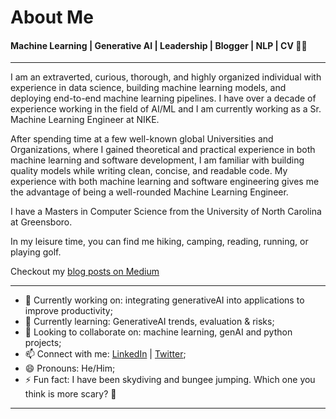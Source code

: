 # About Me
#### Machine Learning | Generative AI | Leadership | Blogger | NLP | CV 👨‍💻
---

I am an extraverted, curious, thorough, and highly organized individual with experience in data science, building machine learning models, and deploying end-to-end machine learning pipelines. I have over a decade of experience working in the field of AI/ML and I am currently working as a Sr. Machine Learning Engineer at NIKE.

After spending time at a few well-known global Universities and Organizations, where I gained theoretical and practical experience in both machine learning and software development, I am familiar with building quality models while writing clean, concise, and readable code. My experience with both machine learning and software engineering gives me the advantage of being a well-rounded Machine Learning Engineer.

I have a Masters in Computer Science from the University of North Carolina at Greensboro.

In my leisure time, you can find me hiking, camping, reading, running, or playing golf.

Checkout my [blog posts on Medium](https://blog.impiyush.com)

---

- 🔭 Currently working on: integrating generativeAI into applications to improve productivity;
- 🌱 Currently learning: GenerativeAI trends, evaluation & risks;
- 👯 Looking to collaborate on: machine learning, genAI and python projects;
- 📫 Connect with me: [LinkedIn](https://www.linkedin.com/in/impiyushag/) | [Twitter](https://x.com/impiyushag);
- 😄 Pronouns: He/Him;
- ⚡ Fun fact: I have been skydiving and bungee jumping. Which one you think is more scary? 🤔

---

